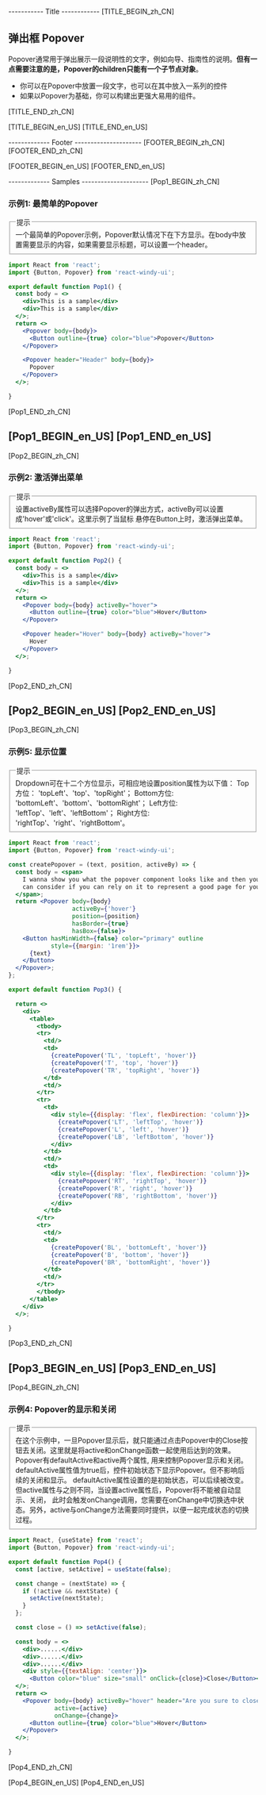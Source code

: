----------- Title ------------
[TITLE_BEGIN_zh_CN]
## 弹出框 Popover
Popover通常用于弹出展示一段说明性的文字，例如向导、指南性的说明。**但有一点需要注意的是，Popover的children只能有一个子节点对象**。   
- 你可以在Popover中放置一段文字，也可以在其中放入一系列的控件
- 如果以Popover为基础，你可以构建出更强大易用的组件。

[TITLE_END_zh_CN]


[TITLE_BEGIN_en_US]
[TITLE_END_en_US]

------------- Footer ---------------------
[FOOTER_BEGIN_zh_CN]
[FOOTER_END_zh_CN]

[FOOTER_BEGIN_en_US]
[FOOTER_END_en_US]

------------- Samples ---------------------
[Pop1_BEGIN_zh_CN]  
### 示例1: 最简单的Popover
<fieldset class="doc desc">
  <legend>提示</legend>
  <div class="doc desc-area">
    一个最简单的Popover示例，Popover默认情况下在下方显示。在body中放置需要显示的内容，如果需要显示标题，可以设置一个header。
  </div>
</fieldset>

```jsx
import React from 'react';
import {Button, Popover} from 'react-windy-ui';

export default function Pop1() {
  const body = <>
    <div>This is a sample</div>
    <div>This is a sample</div>
  </>;
  return <>
    <Popover body={body}>
      <Button outline={true} color="blue">Popover</Button>
    </Popover>

    <Popover header="Header" body={body}>
      Popover
    </Popover>
  </>;

}
```
[Pop1_END_zh_CN]

[Pop1_BEGIN_en_US]
[Pop1_END_en_US]
----------------------------------

[Pop2_BEGIN_zh_CN]  
### 示例2: 激活弹出菜单
<fieldset class="doc desc">
  <legend>提示</legend>
  <div class="doc desc-area">
    设置activeBy属性可以选择Popover的弹出方式，activeBy可以设置成'hover'或'click'。这里示例了当鼠标 悬停在Button上时，激活弹出菜单。
  </div>
</fieldset>

```jsx
import React from 'react';
import {Button, Popover} from 'react-windy-ui';

export default function Pop2() {
  const body = <>
    <div>This is a sample</div>
    <div>This is a sample</div>
  </>;
  return <>
    <Popover body={body} activeBy="hover">
      <Button outline={true} color="blue">Hover</Button>
    </Popover>

    <Popover header="Hover" body={body} activeBy="hover">
      Hover
    </Popover>
  </>;

}
```
[Pop2_END_zh_CN]

[Pop2_BEGIN_en_US]
[Pop2_END_en_US]
----------------------------------

[Pop3_BEGIN_zh_CN]  
### 示例5: 显示位置
<fieldset class="doc desc">
  <legend>提示</legend>
  <div class="doc desc-area">
   Dropdown可在十二个方位显示，可相应地设置position属性为以下值：
   Top方位： 'topLeft'、'top'、'topRight'；
   Bottom方位: 'bottomLeft'、'bottom'、'bottomRight'；
   Left方位: 'leftTop'、'left'、'leftBottom'；
   Right方位: 'rightTop'、'right'、'rightBottom'。
   </div>
</fieldset>

```jsx
import React from 'react';
import {Button, Popover} from 'react-windy-ui';

const createPopover = (text, position, activeBy) => {
  const body = <span>
    I wanna show you what the popover component looks like and then you
    can consider if you can rely on it to represent a good page for your customers.
  </span>;
  return <Popover body={body}
                  activeBy={'hover'}
                  position={position}
                  hasBorder={true}
                  hasBox={false}>
    <Button hasMinWidth={false} color="primary" outline
            style={{margin: '1rem'}}>
      {text}
    </Button>
  </Popover>;
};

export default function Pop3() {

  return <>
    <div>
      <table>
        <tbody>
        <tr>
          <td/>
          <td>
            {createPopover('TL', 'topLeft', 'hover')}
            {createPopover('T', 'top', 'hover')}
            {createPopover('TR', 'topRight', 'hover')}
          </td>
          <td/>
        </tr>
        <tr>
          <td>
            <div style={{display: 'flex', flexDirection: 'column'}}>
              {createPopover('LT', 'leftTop', 'hover')}
              {createPopover('L', 'left', 'hover')}
              {createPopover('LB', 'leftBottom', 'hover')}
            </div>
          </td>
          <td/>
          <td>
            <div style={{display: 'flex', flexDirection: 'column'}}>
              {createPopover('RT', 'rightTop', 'hover')}
              {createPopover('R', 'right', 'hover')}
              {createPopover('RB', 'rightBottom', 'hover')}
            </div>
          </td>
        </tr>
        <tr>
          <td/>
          <td>
            {createPopover('BL', 'bottomLeft', 'hover')}
            {createPopover('B', 'bottom', 'hover')}
            {createPopover('BR', 'bottomRight', 'hover')}
          </td>
          <td/>
        </tr>
        </tbody>
      </table>
    </div>
  </>;

}
```
[Pop3_END_zh_CN]

[Pop3_BEGIN_en_US]
[Pop3_END_en_US]
----------------------------------

[Pop4_BEGIN_zh_CN]  
### 示例4: Popover的显示和关闭
<fieldset class="doc desc">
  <legend>提示</legend>
  <div class="doc desc-area">
  在这个示例中，一旦Popover显示后，就只能通过点击Popover中的Close按钮去关闭。这里就是将active和onChange函数一起使用后达到的效果。
   Popover有defaultActive和active两个属性, 用来控制Popover显示和关闭。 defaultActive属性值为true后，控件初始状态下显示Popover。但不影响后续的关闭和显示。
   defaultActive属性设置的是初始状态，可以后续被改变。但active属性与之则不同，当设置active属性后，Popover将不能被自动显示、关闭， 
   此时会触发onChange调用，您需要在onChange中切换选中状态。另外，active与onChange方法需要同时提供，以便一起完成状态的切换过程。
   </div>
</fieldset>

```jsx
import React, {useState} from 'react';
import {Button, Popover} from 'react-windy-ui';

export default function Pop4() {
  const [active, setActive] = useState(false);

  const change = (nextState) => {
    if (!active && nextState) {
      setActive(nextState);
    }
  };

  const close = () => setActive(false);

  const body = <>
    <div>......</div>
    <div>......</div>
    <div>......</div>
    <div style={{textAlign: 'center'}}>
      <Button color="blue" size="small" onClick={close}>Close</Button></div>
  </>;
  return <>
    <Popover body={body} activeBy="hover" header="Are you sure to close?"
             active={active}
             onChange={change}>
      <Button outline={true} color="blue">Hover</Button>
    </Popover>
  </>;

}
```
[Pop4_END_zh_CN]

[Pop4_BEGIN_en_US]
[Pop4_END_en_US]